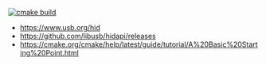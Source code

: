 [![cmake build](https://github.com/dmorn/hid-trampoline/actions/workflows/ci.yaml/badge.svg)](https://github.com/dmorn/hid-trampoline/actions/workflows/ci.yaml)

- https://www.usb.org/hid
- https://github.com/libusb/hidapi/releases
- https://cmake.org/cmake/help/latest/guide/tutorial/A%20Basic%20Starting%20Point.html